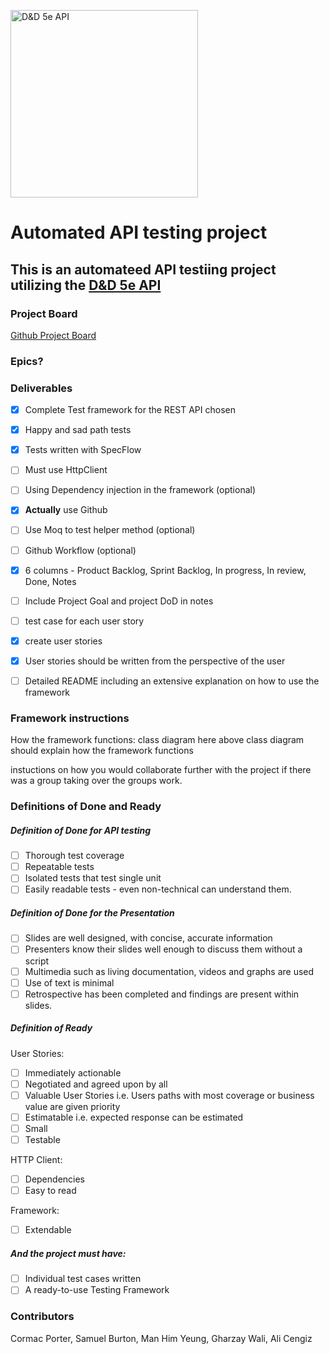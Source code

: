 <img
src="https://www.dnd5eapi.co/public/favicon.ico" alt="D&D 5e API" width= 300>

# Automated API testing project

## This is an automateed API testiing project utilizing the [D&D 5e API](https://www.dnd5eapi.co/docs/#overview)

### Project Board
[Github Project Board](https://github.com/users/MugillaGurilla/projects/1)

### Epics?


### Deliverables
- [x] Complete Test framework for the REST API chosen
- [x] Happy and sad path tests
- [x] Tests written with SpecFlow
- [ ] Must use HttpClient 
- [ ] Using Dependency injection in the framework (optional)
- [x] **Actually** use Github
- [ ] Use Moq to test helper method (optional)
- [ ] Github Workflow (optional)
- [x] 6 columns - Product Backlog, Sprint Backlog, In progress, In review, Done, Notes
- [ ] Include Project Goal and project DoD in notes
- [ ] test case for each user story
- [x] create user stories
- [x] User stories should be written from the perspective of the user
- [ ] Detailed README including an extensive explanation on how to use the framework 



### Framework instructions

How the framework functions: 
class diagram here
above class diagram should explain how the framework functions 

instuctions on how you would collaborate further with the project if there was a group taking over the groups work.




### Definitions of Done and Ready

##### Definition of Done for API testing

* [ ] Thorough test coverage
* [ ] Repeatable tests
* [ ] Isolated tests that test single unit
* [ ] Easily readable tests - even non-technical can understand them.

##### Definition of Done for the Presentation

* [ ] Slides are well designed, with concise, accurate information
* [ ] Presenters know their slides well enough to discuss them without a script
* [ ] Multimedia such as living documentation, videos and graphs are used
* [ ] Use of text is minimal
* [ ] Retrospective has been completed and findings are present within slides.

##### Definition of Ready

User Stories:

* [ ] Immediately actionable
* [ ] Negotiated and agreed upon by all
* [ ] Valuable User Stories i.e. Users paths with most coverage or business value are given priority
* [ ] Estimatable i.e. expected response can be estimated
* [ ] Small
* [ ] Testable

HTTP Client:
* [ ] Dependencies
* [ ] Easy to read

Framework: 
* [ ] Extendable

##### And the project must have:

* [ ] Individual test cases written
* [ ] A ready-to-use Testing Framework

### Contributors
Cormac Porter, Samuel Burton, Man Him Yeung, Gharzay Wali, Ali Cengiz
